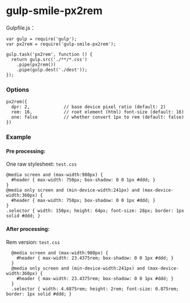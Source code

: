 # gulp-smile-px2rem

Gulpfile.js：

```
var gulp = require('gulp');
var px2rem = require('gulp-smile-px2rem');

gulp.task('px2rem', function () {
  return gulp.src('./**/*.css')
    .pipe(px2rem())
    .pipe(gulp.dest('./dest'));
});
```

### Options

```
px2rem({
  dpr: 2,             // base device pixel ratio (default: 2)
  rem: 16,            // root element (html) font-size (default: 16)
  one: false          // whether convert 1px to rem (default: false)
})
```

### Example

#### Pre processing:

One raw stylesheet: `test.css`

```
@media screen and (max-width:980px) {
  #header { max-width: 750px; box-shadow: 0 0 1px #ddd; }
}
@media only screen and (min-device-width:241px) and (max-device-width:360px) {
  #header { max-width: 750px; box-shadow: 0 0 1px #ddd; }
}
.selector { width: 150px; height: 64px; font-size: 28px; border: 1px solid #ddd; }
```

#### After processing:

Rem version: `test.css`

```
  @media screen and (max-width:980px) {
    #header { max-width: 23.4375rem; box-shadow: 0 0 1px #ddd; }
  }
  @media only screen and (min-device-width:241px) and (max-device-width:360px) {
    #header { max-width: 23.4375rem; box-shadow: 0 0 1px #ddd; }
  }
  .selector { width: 4.6875rem; height: 2rem; font-size: 0.875rem; border: 1px solid #ddd; }
```